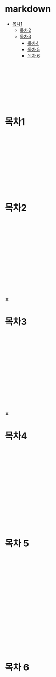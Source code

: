 # markdown
* [목차1](#목차1)
    * [목차2](#목차2)
    * [목차3](#목차3)
        * [목차4](#목차4)
        * [목차 5](#목차-5)
        * [목차 6](#목차-6)
<br><br><br><br><br><br><br><br><br>

# 목차1
<br><br><br><br><br><br><br><br><br><br>
# 목차2
<br><br><br><br><br><br><br><br><br><br><br><br><br><br>ㅍ
# 목차3

<br><br><br><br><br><br><br><br><br><br><br><br><br><br>ㅍ

# 목차4

<br><br><br><br><br><br><br><br><br><br><br><br><br><br>

# 목차 5

<br><br><br><br><br><br><br><br><br><br><br><br><br><br><br><br><br>

# 목차 6
